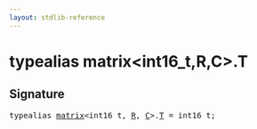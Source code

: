 ```yaml
---
layout: stdlib-reference
---
```


# typealias matrix\<int16\_t,R,C\>\.T

## Signature

<pre>
<span class='code_keyword'>typealias</span> <a href="../types/matrix/index.html" class="code_type">matrix</a>&lt;int16_t, <a href="../types/matrix/index.html#decl-R" class="code_var">R</a>, <a href="../types/matrix/index.html#decl-C" class="code_var">C</a>&gt;.<a href="t-0.html" class="code_type">T</a> = int16_t;
</pre>


